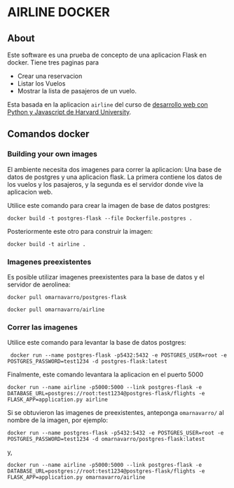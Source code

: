 # AIRLINE DOCKER

## About
Este software es una prueba de concepto de una aplicacion Flask en docker.  Tiene tres paginas para 
* Crear una reservacion
* Listar los Vuelos
* Mostrar la lista de pasajeros de un vuelo.

Esta basada en la aplicacion `airline` del curso de [desarrollo web con Python y Javascript de Harvard University](https://courses.edx.org/courses/course-v1:HarvardX+CS50W+Web/course/).

## Comandos docker

### Building your own images

El ambiente necesita dos imagenes para correr la aplicacion:  Una base de datos de postgres y una aplicacion flask.  La primera contiene los datos de los vuelos y los pasajeros, y la segunda es el servidor donde vive la aplicacion web.

 Utilice este comando para crear la imagen de base de datos postgres:
 
 ``` docker build -t postgres-flask --file Dockerfile.postgres . ```
 
 Posteriormente este otro para construir la imagen:
 
 ```docker build -t airline .```

 ### Imagenes preexistentes

 Es posible utilizar imagenes preexistentes para la base de datos y el servidor de aerolinea:

 ```docker pull omarnavarro/postgres-flask```

 ```docker pull omarnavarro/airline```

 ### Correr las imagenes

Utilice este comando para levantar la base de datos postgres:
 
 ``` docker run --name postgres-flask -p5432:5432 -e POSTGRES_USER=root -e POSTGRES_PASSWORD=test1234 -d postgres-flask:latest```

 Finalmente, este comando levantara la aplicacion en el puerto 5000
 
 ```docker run --name airline -p5000:5000 --link postgres-flask -e DATABASE_URL=postgres://root:test1234@postgres-flask/flights -e FLASK_APP=application.py airline```

Si se obtuvieron las imagenes de preexistentes, anteponga `omarnavarro/` al nombre de la imagen, por ejemplo:

```docker run --name postgres-flask -p5432:5432 -e POSTGRES_USER=root -e POSTGRES_PASSWORD=test1234 -d omarnavarro/postgres-flask:latest```

y,

 ```docker run --name airline -p5000:5000 --link postgres-flask -e DATABASE_URL=postgres://root:test1234@postgres-flask/flights -e FLASK_APP=application.py omarnavarro/airline```


